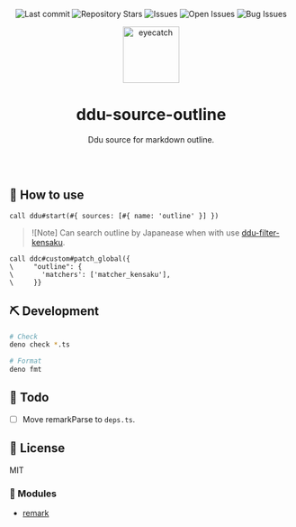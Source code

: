 <div align="center">

![Last commit](https://img.shields.io/github/last-commit/Comamoca/ddu-source-outline?style=flat-square)
![Repository Stars](https://img.shields.io/github/stars/Comamoca/ddu-source-outline?style=flat-square)
![Issues](https://img.shields.io/github/issues/Comamoca/ddu-source-outline?style=flat-square)
![Open Issues](https://img.shields.io/github/issues-raw/Comamoca/ddu-source-outline?style=flat-square)
![Bug Issues](https://img.shields.io/github/issues/Comamoca/ddu-source-outline/bug?style=flat-square)

<img src="https://emoji2svg.deno.dev/api/🦊" alt="eyecatch" height="100">

# ddu-source-outline

Ddu source for markdown outline.

<br>
<br>

</div>

<div align="center">

</div>

## 🚀 How to use

```vim
call ddu#start(#{ sources: [#{ name: 'outline' }] })
```

> ![Note] Can search outline by Japanease when with use
> [ddu-filter-kensaku](https://github.com/Milly/ddu-filter-kensaku).

```vim
call ddc#custom#patch_global({
\     "outline": {
\       'matchers': ['matcher_kensaku'],
\     }}
```

## ⛏️ Development

```sh
# Check
deno check *.ts

# Format
deno fmt
```

## 📝 Todo

- [ ] Move remarkParse to `deps.ts`.

## 📜 License

MIT

### 🧩 Modules

- [remark](https://github.com/remarkjs/remark)
